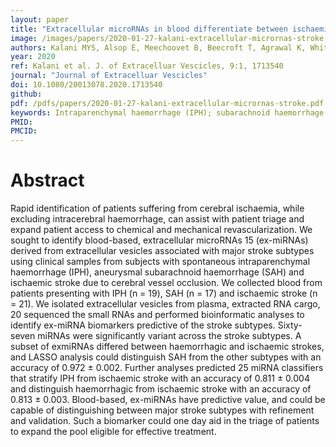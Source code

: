 ```yaml
---
layout: paper
title: "Extracellular microRNAs in blood differentiate between ischaemic and haemorrhagic stroke subtypes"
image: /images/papers/2020-01-27-kalani-extracellular-micrornas-stroke.png
authors: Kalani MYS, Alsop E, Meechoovet B, Beecroft T, Agrawal K, Whitsett TG, Huentelman M, Spetzler RF, Nakaji P, Kim S, Keuren-Jensen KV
year: 2020
ref: Kalani et al. J. of Extracelluar Vescicles, 9:1, 1713540
journal: "Journal of Extracelluar Vescicles"
doi: 10.1080/20013078.2020.1713540
github:
pdf: /pdfs/papers/2020-01-27-kalani-extracellular-micrornas-stroke.pdf
keywords: Intraparenchymal haemorrhage (IPH); subarachnoid haemorrhage (SAH); ischaemic stroke; large vessel occlusion (LVO); extracellular microRNA (ex-miRNA); biomarker
PMID: 
PMCID: 
---
```


# Abstract

Rapid identification of patients suffering from cerebral ischaemia, while excluding intracerebral haemorrhage, can assist with patient triage and expand patient access to chemical and mechanical revascularization. We sought to identify blood-based, extracellular microRNAs 15 (ex-miRNAs) derived from extracellular vesicles associated with major stroke subtypes using clinical samples from subjects with spontaneous intraparenchymal haemorrhage (IPH), aneurysmal subarachnoid haemorrhage (SAH) and ischaemic stroke due to cerebral vessel occlusion. We collected blood from patients presenting with IPH (n = 19), SAH (n = 17) and ischaemic stroke (n = 21). We isolated extracellular vesicles from plasma, extracted RNA cargo, 20 sequenced the small RNAs and performed bioinformatic analyses to identify ex-miRNA biomarkers predictive of the stroke subtypes. Sixty-seven miRNAs were significantly variant across the stroke subtypes. A subset of exmiRNAs differed between haemorrhagic and ischaemic strokes, and LASSO analysis could distinguish SAH from the other subtypes with an accuracy of 0.972 ± 0.002. Further analyses predicted 25 miRNA classifiers that stratify IPH from ischaemic stroke with an accuracy of 0.811 ± 0.004 and distinguish haemorrhagic from ischaemic stroke with an accuracy of 0.813 ± 0.003. Blood-based, ex-miRNAs have predictive value, and could be capable of distinguishing between major stroke subtypes with refinement and validation. Such a biomarker could one day aid in the triage of patients to expand the pool eligible for effective treatment.
